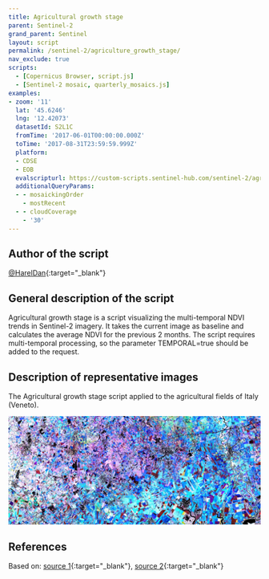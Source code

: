 ```yaml
---
title: Agricultural growth stage
parent: Sentinel-2
grand_parent: Sentinel
layout: script
permalink: /sentinel-2/agriculture_growth_stage/
nav_exclude: true
scripts:
  - [Copernicus Browser, script.js]
  - [Sentinel-2 mosaic, quarterly_mosaics.js]
examples:
- zoom: '11'
  lat: '45.6246'
  lng: '12.42073'
  datasetId: S2L1C
  fromTime: '2017-06-01T00:00:00.000Z'
  toTime: '2017-08-31T23:59:59.999Z'
  platform:
  - CDSE
  - EOB
  evalscripturl: https://custom-scripts.sentinel-hub.com/sentinel-2/agriculture_growth_stage/script.js
  additionalQueryParams:
  - - mosaickingOrder
    - mostRecent
  - - cloudCoverage
    - '30'
---
```


## Author of the script
[@HarelDan](https://github.com/hareldunn/GIS_Repo/blob/master/Multi-Temporal%20NDVI%20for%20Sentinel%20Hub%20Custom%20Scripts){:target="_blank"}    

## General description of the script
Agricultural growth stage is a script visualizing the multi-temporal NDVI trends in Sentinel-2 imagery. It takes the current image as baseline and calculates the average NDVI for the previous 2 months.
The script requires multi-temporal processing, so the parameter TEMPORAL=true should be added to the request.

## Description of representative images

The Agricultural growth stage script applied to the agricultural fields of Italy (Veneto). 

![The Agricultural growth stage script applied to agricultural fields of Italy.](fig/fig1.jpg)

## References
Based on: 
[source 1](https://twitter.com/sentinel_hub/status/922813457145221121){:target="_blank"}, 
[source 2](https://twitter.com/sentinel_hub/status/1020755996359225344){:target="_blank"}



